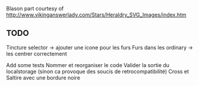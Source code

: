 Blason part courtesy of http://www.vikinganswerlady.com/Stars/Heraldry_SVG_Images/index.htm


TODO
---

Tincture selector -> ajouter une icone pour les furs
Furs dans les ordinary ->  les centrer correctement

Add some tests
Nommer et reorganiser le code
Valider la sortie du localstorage (sinon ca provoque des soucis de retrocompatibilité)
Cross et Saltire avec une bordure noire
